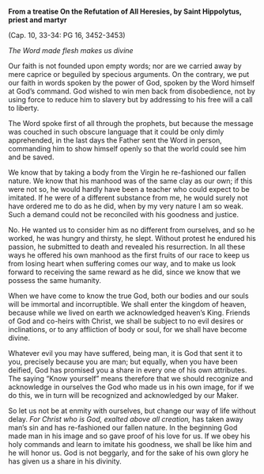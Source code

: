 

**From a treatise On the Refutation of All Heresies, by Saint Hippolytus, priest and martyr**

(Cap. 10, 33-34: PG 16, 3452-3453)

_The Word made flesh makes us divine_

Our faith is not founded upon empty words; nor are we carried away by mere caprice or beguiled by specious arguments. On the contrary, we put our faith in words spoken by the power of God, spoken by the Word himself at God’s command. God wished to win men back from disobedience, not by using force to reduce him to slavery but by addressing to his free will a call to liberty.

The Word spoke first of all through the prophets, but because the message was couched in such obscure language that it could be only dimly apprehended, in the last days the Father sent the Word in person, commanding him to show himself openly so that the world could see him and be saved.

We know that by taking a body from the Virgin he re-fashioned our fallen nature. We know that his manhood was of the same clay as our own; if this were not so, he would hardly have been a teacher who could expect to be imitated. If he were of a different substance from me, he would surely not have ordered me to do as he did, when by my very nature I am so weak. Such a demand could not be reconciled with his goodness and justice.

 No. He wanted us to consider him as no different from ourselves, and so he worked, he was hungry and thirsty, he slept. Without protest he endured his passion, he submitted to death and revealed his resurrection. In all these ways he offered his own manhood as the first fruits of our race to keep us from losing heart when suffering comes our way, and to make us look forward to receiving the same reward as he did, since we know that we possess the same humanity.

When we have come to know the true God, both our bodies and our souls will be immortal and incorruptible. We shall enter the kingdom of heaven, because while we lived on earth we acknowledged heaven’s King. Friends of God and co-heirs with Christ, we shall be subject to no evil desires or inclinations, or to any affliction of body or soul, for we shall have become divine.

Whatever evil you may have suffered, being man, it is God that sent it to you, precisely because you are man; but equally, when you have been deified, God has promised you a share in every one of his own attributes. The saying “Know yourself” means therefore that we should recognize and acknowledge in ourselves the God who made us in his own image, for if we do this, we in turn will be recognized and acknowledged by our Maker.

So let us not be at enmity with ourselves, but change our way of life without delay. _For Christ who is God, exalted above all creation,_ has taken away man’s sin and has re-fashioned our fallen nature. In the beginning God made man in his image and so gave proof of his love for us. If we obey his holy commands and learn to imitate his goodness, we shall be like him and he will honor us. God is not beggarly, and for the sake of his own glory he has given us a share in his divinity.

